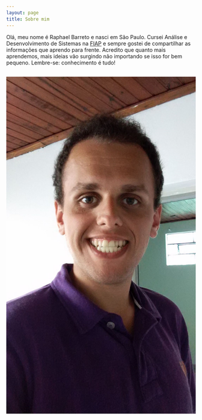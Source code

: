 ```yaml
---
layout: page
title: Sobre mim
---
```


Olá, meu nome é Raphael Barreto e nasci em São Paulo. Cursei Análise e Desenvolvimento de Sistemas
na [FIAP](https://www.fiap.com.br/) e sempre gostei de compartilhar as informações que aprendo para frente.
Acredito que quanto mais aprendemos, mais ideias vão surgindo não importando se isso for bem pequeno.
Lembre-se: conhecimento é tudo!


![coding](/img/me.jpg)
---
